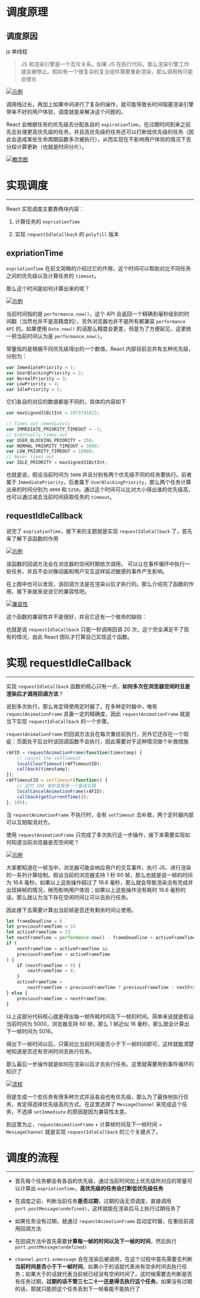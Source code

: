 #
# 调度原理

**调度原因**
---

js 单线程

> JS 和渲染引擎是一个互斥关系。如果 JS 在执行代码，那么渲染引擎工作就会被停止。假如有一个很复杂的复合组件需要重新渲染，那么调用栈可能会很长

<a data-fancybox title="示例" href="/notes/assets/reactIloveDeveplo/2019-06-04-155141.png">![示例](/notes/assets/reactIloveDeveplo/2019-06-04-155141.png)</a>

调用栈过长，再加上如果中间进行了复杂的操作，就可能导致长时间阻塞渲染引擎带来不好的用户体验，调度就是来解决这个问题的。

React 会根据任务的优先级去分配各自的 `expirationTime`，在过期时间到来之前先去处理更高优先级的任务，并且高优先级的任务还可以打断低优先级的任务（因此会造成某些生命周期函数多次被执行），从而实现在不影响用户体验的情况下去分段计算更新（也就是时间分片）。

<a data-fancybox title="概念图" href="/notes/assets/reactIloveDeveplo/2019-06-04-155143.png">![概念图](/notes/assets/reactIloveDeveplo/2019-06-04-155143.png)</a>

# 实现调度
---

React 实现调度主要靠两块内容：

1. 计算任务的 `expriationTime`

2. 实现 `requestIdleCallback` 的 `polyfill` 版本

## expriationTime

`expriationTime` 在前文简略的介绍过它的作用，这个时间可以帮助对比不同任务之间的优先级以及计算任务的 `timeout`。

那么这个时间是如何计算出来的呢？

<a data-fancybox title="示例" href="/notes/assets/reactIloveDeveplo/2019-06-04-155144.png">![示例](/notes/assets/reactIloveDeveplo/2019-06-04-155144.png)</a>

当前时间指的是 `performance.now()`，这个 API 会返回一个精确到毫秒级别的时间戳（当然也并不是高精度的），另外浏览器也并不是所有都兼容 `performance API` 的。如果使用 `Date.now()` 的话那么精度会更差，但是为了方便起见，这里统一把当前时间认为是 `performance.now()`。

常量指的是根据不同优先级得出的一个数值，React 内部目前总共有五种优先级，分别为：

```js
var ImmediatePriority = 1;
var UserBlockingPriority = 2;
var NormalPriority = 3;
var LowPriority = 4;
var IdlePriority = 5;
```

它们各自的对应的数值都是不同的，具体的内容如下

```js
var maxSigned31BitInt = 1073741823;

// Times out immediately
var IMMEDIATE_PRIORITY_TIMEOUT = -1;
// Eventually times out
var USER_BLOCKING_PRIORITY = 250;
var NORMAL_PRIORITY_TIMEOUT = 5000;
var LOW_PRIORITY_TIMEOUT = 10000;
// Never times out
var IDLE_PRIORITY = maxSigned31BitInt;
```

也就是说，假设当前时间为 `5000` 并且分别有两个优先级不同的任务要执行。前者属于 `ImmediatePriority`，后者属于 `UserBlockingPriority`，那么两个任务计算出来的时间分别为 `4999` 和 `5250`。通过这个时间可以比对大小得出谁的优先级高，也可以通过减去当前时间获取任务的 `timeout`。

## requestIdleCallback

说完了 `expriationTime`，接下来的主题就是实现 `requestIdleCallback` 了，首先来了解下该函数的作用

<a data-fancybox title="示例" href="/notes/assets/reactIloveDeveplo/2019-06-04-155145.png">![示例](/notes/assets/reactIloveDeveplo/2019-06-04-155145.png)</a>

该函数的回调方法会在浏览器的空闲时期依次调用， 可以让在事件循环中执行一些任务，并且不会对像动画和用户交互这样延迟敏感的事件产生影响。

在上图中也可以发现，该回调方法是在渲染以后才执行的。那么介绍完了函数的作用，接下来就来说说它的兼容性吧。

<a data-fancybox title="兼容性" href="/notes/assets/reactIloveDeveplo/2019-06-04-155146.png">![兼容性](/notes/assets/reactIloveDeveplo/2019-06-04-155146.png)</a>

这个函数的兼容性并不是很好，并且它还有一个致命的缺陷：

也就是说 `requestIdleCallback` 只能一秒调用回调 20 次，这个完全满足不了现有的情况，由此 React 团队才打算自己实现这个函数。

# 实现 requestIdleCallback
---

实现 `requestIdleCallback` 函数的核心只有一点，**如何多次在浏览器空闲时且是渲染后才调用回调方法**？

说到多次执行，那么肯定得使用定时器了。在多种定时器中，唯有 `requestAnimationFrame` 具备一定的精确度，因此 `requestAnimationFrame` 就是当下实现 `requestIdleCallback` 的一个步骤。

`requestAnimationFrame` 的回调方法会在每次重绘前执行，另外它还存在一个瑕疵：页面处于后台时该回调函数不会执行，因此需要对于这种情况做个补救措施

```js
rAFID = requestAnimationFrame(function(timestamp) {
	// cancel the setTimeout
	localClearTimeout(rAFTimeoutID);
	callback(timestamp);
});
rAFTimeoutID = setTimeout(function() {
	// 定时 100 毫秒是算是一个最佳实践
	localCancelAnimationFrame(rAFID);
	callback(getCurrentTime());
}, 100);
```

当 `requestAnimationFrame` 不执行时，会有 `setTimeout` 去补救，两个定时器内部可以互相取消对方。

使用 `requestAnimationFrame` 只完成了多次执行这一步操作，接下来需要实现如何知道当前浏览器是否空闲呢？

<a data-fancybox title="示例" href="/notes/assets/reactIloveDeveplo/2019-06-04-155147.png">![示例](/notes/assets/reactIloveDeveplo/2019-06-04-155147.png)</a>

大家都知道在一帧当中，浏览器可能会响应用户的交互事件、执行 JS、进行渲染的一系列计算绘制。假设当前的浏览器支持 1 秒 60 帧，那么也就是说一帧的时间为 16.6 毫秒。如果以上这些操作超过了 16.6 毫秒，那么就会导致渲染没有完成并出现掉帧的情况，继而影响用户体验；如果以上这些操作没有耗时 16.6 毫秒的话，那么就认为当下存在空闲时间让可以去执行任务。

因此接下去需要计算出当前帧是否还有剩余时间让使用。

```js
let frameDeadline = 0
let previousFrameTime = 33
let activeFrameTime = 33
let nextFrameTime = performance.now() - frameDeadline + activeFrameTime
if (
	nextFrameTime < activeFrameTime &&
	previousFrameTime < activeFrameTime
) {
	if (nextFrameTime < 8) {
		nextFrameTime = 8;
	}
	activeFrameTime =
		nextFrameTime < previousFrameTime ? previousFrameTime : nextFrameTime;
} else {
	previousFrameTime = nextFrameTime;
}
```

以上这部分代码核心就是得出每一帧所耗时间及下一帧的时间。简单来说就是假设当前时间为 5000，浏览器支持 60 帧，那么 1 帧近似 16 毫秒，那么就会计算出下一帧时间为 5016。

得出下一帧时间以后，只需对比当前时间是否小于下一帧时间即可，这样就能清楚地知道是否还有空闲时间去执行任务。

那么最后一步操作就是如何在渲染以后才去执行任务。这里就需要用到事件循环的知识了

<a data-fancybox title="流程" href="/notes/assets/reactIloveDeveplo/2019-06-04-155148.png">![流程](/notes/assets/reactIloveDeveplo/2019-06-04-155148.png)</a>

但是生成一个宏任务有很多种方式并且各自也有优先级，那么为了最快地执行任务，肯定得选择优先级高的方式。在这里选择了 `MessageChannel` 来完成这个任务，不选择 `setImmediate` 的原因是因为兼容性太差。

到这里为止，`requestAnimationFrame` + 计算帧时间及下一帧时间 + `MessageChannel` 就是实现 `requestIdleCallback` 的三个关键点了。

# 调度的流程
---

* 首先每个任务都会有各自的优先级，通过当前时间加上优先级所对应的常量可以计算出 `expriationTime`，**高优先级的任务会打断低优先级任务**

* 在调度之前，判断当前任务**是否过期**，过期的话无须调度，直接调用 `port.postMessage(undefined)`，这样就能在渲染后马上执行过期任务了

* 如果任务没有过期，就通过 `requestAnimationFrame` 启动定时器，在重绘前调用回调方法

* 在回调方法中首先需要**计算每一帧的时间以及下一帧的时间**，然后执行 `port.postMessage(undefined)`

* `channel.port1.onmessage` 会在渲染后被调用，在这个过程中首先需要去判断**当前时间是否小于下一帧时间**。如果小于的话就代表尚有空余时间去执行任务；如果大于的话就代表当前帧已经没有空闲时间了，这时候需要去判断是否有任务过期，**过期的话不管三七二十一还是得去执行这个任务**。如果没有过期的话，那就只能把这个任务丢到下一帧看能不能执行了